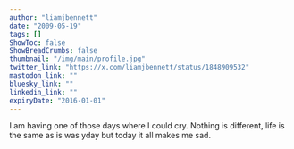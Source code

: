 ```yaml
---
author: "liamjbennett"
date: "2009-05-19"
tags: []
ShowToc: false
ShowBreadCrumbs: false
thumbnail: "/img/main/profile.jpg"
twitter_link: "https://x.com/liamjbennett/status/1848909532"
mastodon_link: ""
bluesky_link: ""
linkedin_link: ""
expiryDate: "2016-01-01"
---
```


I am having one of those days where I could cry. Nothing is different, life is the same as is was yday but today it all makes me sad.

